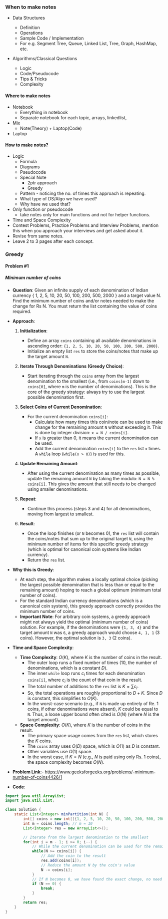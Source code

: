 ### When to make notes

- Data Structures

  - Definition
  - Operations
  - Sample Code / Implementation
  - For e.g. Segment Tree, Queue, Linked List, Tree, Graph, HashMap, etc.

- Algorithms/Classical Questions

  - Logic
  - Code/Pseudocode
  - Tips & Tricks
  - Complexity

#### Where to make notes

- Notebook
  - Everything in notebook
  - Separate notebook for each topic, arrays, linkedlist,
- Mix
  - Note(Theory) + Laptop(Code)
- Laptop

#### How to make notes?

- Logic
  - Formula
  - Diagrams
  - Pseudocode
  - Special Note
    - 2ptr approach
    - Greedy
  - Pattern - noticing the no. of times this approach is repeating.
  - What type of DS/Algo we have used?
  - Why have we used that?
- Only function or pseudocode
  - take notes only for main functions and not for helper functions.
- Time and Space Complexity
- Contest Problems, Practice Problems and Interview Problems, mention this when you approach your interviews and get asked about it.
- Revise from same notes.
- Leave 2 to 3 pages after each concept.

### Greedy

#### Problem #1

##### Minimum number of coins

- **Question**: Given an infinite supply of each denomination of Indian currency { 1, 2, 5, 10, 20, 50, 100, 200, 500, 2000 } and a target value N.
  Find the minimum number of coins and/or notes needed to make the change for Rs N. You must return the list containing the value of coins required.

- **Approach**:

  1.  **Initialization**:

      - Define an array `coins` containing all available denominations in ascending order: `{1, 2, 5, 10, 20, 50, 100, 200, 500, 2000}`.
      - Initialize an empty list `res` to store the coins/notes that make up the target amount `N`.

  2.  **Iterate Through Denominations (Greedy Choice)**:

      - Start iterating through the `coins` array from the largest denomination to the smallest (i.e., from `coins[m-1]` down to `coins[0]`, where `m` is the number of denominations). This is the core of the greedy strategy: always try to use the largest possible denomination first.

  3.  **Select Coins of Current Denomination**:

      - For the current denomination `coins[i]`:
        - Calculate how many times this coin/note can be used to make change for the remaining amount `N` without exceeding it. This is done by integer division: `x = N / coins[i]`.
        - If `x` is greater than 0, it means the current denomination can be used.
        - Add the current denomination `coins[i]` to the `res` list `x` times. A `while` loop (`while(x > 0)`) is used for this.

  4.  **Update Remaining Amount**:

      - After using the current denomination as many times as possible, update the remaining amount `N` by taking the modulo: `N = N % coins[i]`. This gives the amount that still needs to be changed using smaller denominations.

  5.  **Repeat**:

      - Continue this process (steps 3 and 4) for all denominations, moving from largest to smallest.

  6.  **Result**:
      - Once the loop finishes (or `N` becomes 0), the `res` list will contain the coins/notes that sum up to the original target `N`, using the minimum number of items for this specific greedy strategy (which is optimal for canonical coin systems like Indian currency).
      - Return the `res` list.

- **Why this is Greedy**:

  - At each step, the algorithm makes a locally optimal choice (picking the largest possible denomination that is less than or equal to the remaining amount) hoping to reach a global optimum (minimum total number of coins).
  - For the standard Indian currency denominations (which is a canonical coin system), this greedy approach correctly provides the minimum number of coins.
  - **Important Note**: For arbitrary coin systems, a greedy approach might not always yield the optimal (minimum number of coins) solution. For example, if the denominations were `{1, 3, 4}` and the target amount `N` was `6`, a greedy approach would choose `4, 1, 1` (3 coins). However, the optimal solution is `3, 3` (2 coins).

- **Time and Space Complexity**:

  - **Time Complexity**: $O(K)$, where $K$ is the number of coins in the result.
    - The outer loop runs a fixed number of times (10, the number of denominations, which is a constant $D$).
    - The inner `while` loop runs $c_i$ times for each denomination `coins[i]`, where $c_i$ is the count of that coin in the result.
    - The total number of additions to the `res` list is $K = \sum c_i$.
    - So, the total operations are roughly proportional to $D + K$. Since $D$ is constant, this simplifies to $O(K)$.
    - In the worst-case scenario (e.g., if `N` is made up entirely of Re. 1 coins, if other denominations were absent), $K$ could be equal to `N`. Thus, a loose upper bound often cited is $O(N)$ (where $N$ is the target amount).
  - **Space Complexity**: $O(K)$, where $K$ is the number of coins in the result.
    - The primary space usage comes from the `res` list, which stores the $K$ coins.
    - The `coins` array uses $O(D)$ space, which is $O(1)$ as $D$ is constant.
    - Other variables use $O(1)$ space.
    - In the worst case, if $K=N$ (e.g., $N$ is paid using only Rs. 1 coins), the space complexity becomes $O(N)$.

- **Problem Link**:- https://www.geeksforgeeks.org/problems/-minimum-number-of-coins4426/1

- **Code**:

```java
import java.util.ArrayList;
import java.util.List;

class Solution {
    static List<Integer> minPartition(int N) {
        int[] coins = new int[]{1, 2, 5, 10, 20, 50, 100, 200, 500, 2000};
        int m = coins.length; // m = 10
        List<Integer> res = new ArrayList<>();

        // Iterate from the largest denomination to the smallest
        for(int i = m - 1; i >= 0; i--) {
            // While the current denomination can be used for the remaining amount N
            while(N >= coins[i]) {
                // Add the coin to the result
                res.add(coins[i]);
                // Reduce the amount N by the coin's value
                N -= coins[i];
            }
            // If N becomes 0, we have found the exact change, no need to check smaller denominations
            if (N == 0) {
                break;
            }
        }
        return res;
    }
}
```
